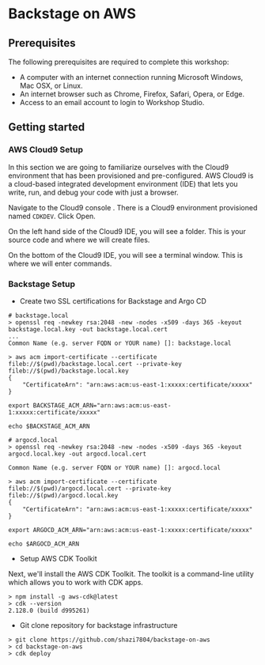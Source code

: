 # Backstage on AWS

## Prerequisites

The following prerequisites are required to complete this workshop:

- A computer with an internet connection running Microsoft Windows, Mac OSX, or Linux.
- An internet browser such as Chrome, Firefox, Safari, Opera, or Edge.
- Access to an email account to login to Workshop Studio.

## Getting started 

### AWS Cloud9 Setup

In this section we are going to familiarize ourselves with the Cloud9 environment that has been provisioned and pre-configured. AWS Cloud9 is a cloud-based integrated development environment (IDE) that lets you write, run, and debug your code with just a browser.

Navigate to the Cloud9 console . There is a Cloud9 environment provisioned named `CDKDEV`. Click Open.

On the left hand side of the Cloud9 IDE, you will see a folder. This is your source code and where we will create files.

On the bottom of the Cloud9 IDE, you will see a terminal window. This is where we will enter commands.

### Backstage Setup

- Create two SSL certifications for Backstage and Argo CD

```
# backstage.local
> openssl req -newkey rsa:2048 -new -nodes -x509 -days 365 -keyout backstage.local.key -out backstage.local.cert
...
Common Name (e.g. server FQDN or YOUR name) []: backstage.local

> aws acm import-certificate --certificate fileb://$(pwd)/backstage.local.cert --private-key fileb://$(pwd)/backstage.local.key
{
    "CertificateArn": "arn:aws:acm:us-east-1:xxxxx:certificate/xxxxx"
}

export BACKSTAGE_ACM_ARN="arn:aws:acm:us-east-1:xxxxx:certificate/xxxxx"

echo $BACKSTAGE_ACM_ARN
```


```
# argocd.local
> openssl req -newkey rsa:2048 -new -nodes -x509 -days 365 -keyout argocd.local.key -out argocd.local.cert

Common Name (e.g. server FQDN or YOUR name) []: argocd.local

> aws acm import-certificate --certificate fileb://$(pwd)/argocd.local.cert --private-key fileb://$(pwd)/argocd.local.key
{
    "CertificateArn": "arn:aws:acm:us-east-1:xxxxx:certificate/xxxxx"
}

export ARGOCD_ACM_ARN="arn:aws:acm:us-east-1:xxxxx:certificate/xxxxx"

echo $ARGOCD_ACM_ARN
```

- Setup AWS CDK Toolkit

Next, we'll install the AWS CDK Toolkit. The toolkit is a command-line utility which allows you to work with CDK apps.

```
> npm install -g aws-cdk@latest
> cdk --version
2.128.0 (build d995261)
```



- Git clone repository for backstage infrastructure
```
> git clone https://github.com/shazi7804/backstage-on-aws
> cd backstage-on-aws
> cdk deploy
```


